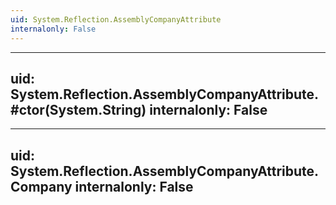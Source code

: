 ```yaml
---
uid: System.Reflection.AssemblyCompanyAttribute
internalonly: False
---
```


---
uid: System.Reflection.AssemblyCompanyAttribute.#ctor(System.String)
internalonly: False
---

---
uid: System.Reflection.AssemblyCompanyAttribute.Company
internalonly: False
---
